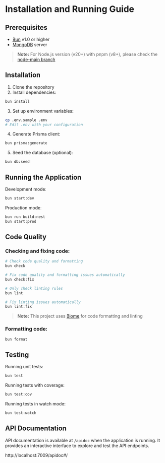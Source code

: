 # Installation and Running Guide

## Prerequisites

- [Bun](https://bun.sh/) v1.0 or higher
- [MongoDB](https://www.mongodb.com/) server

> **Note:** For Node.js version (v20+) with pnpm (v8+), please check the [node-main branch](https://github.com/lifefloating/nestjs-project-template/tree/node-main)

## Installation

1. Clone the repository
2. Install dependencies:

```bash
bun install
```

3. Set up environment variables:

```bash
cp .env.sample .env
# Edit .env with your configuration
```

4. Generate Prisma client:

```bash
bun prisma:generate
```

5. Seed the database (optional):

```bash
bun db:seed
```

## Running the Application

Development mode:

```bash
bun start:dev
```

Production mode:

```bash
bun run build:nest
bun start:prod
```

## Code Quality

### Checking and fixing code:

```bash
# Check code quality and formatting
bun check

# Fix code quality and formatting issues automatically
bun check:fix

# Only check linting rules
bun lint

# Fix linting issues automatically
bun lint:fix
```

> **Note:** This project uses [Biome](https://biomejs.dev/) for code formatting and linting

### Formatting code:

```bash
bun format
```

## Testing

Running unit tests:

```bash
bun test
```

Running tests with coverage:

```bash
bun test:cov
```

Running tests in watch mode:

```bash
bun test:watch
```

## API Documentation

API documentation is available at `/apidoc` when the application is running. It provides an interactive interface to explore and test the API endpoints.

http://localhost:7009/apidoc#/